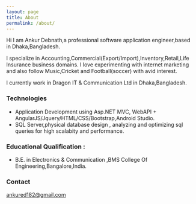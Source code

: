 ```yaml
---
layout: page
title: About
permalink: /about/
---
```

Hi I am Ankur Debnath,a professional software application engineer,based in Dhaka,Bangladesh.

I specialize in Accounting,Commercial(Export/Import),Inventory,Retail,Life Insurance business domains.
I love experimenting with internet marketing and also follow Music,Cricket and Football(soccer) with avid interest.

I currently work in Dragon IT & Communication Ltd in Dhaka,Bangladesh.

### Technologies
 
* Application Development using Asp.NET MVC, WebAPI + AngularJS/Jquery/HTML/CSS/Bootstrap,Android Studio.
* SQL Server,physical database design , analyzing and optimizing sql queries for high scalabity and performance.

### Educational Qualification : 
* B.E. in Electronics & Communication ,BMS College Of Engineering,Bangalore,India.

### Contact 

[ankured182@gmail.com](mailto:ankured182@gmail.com)
